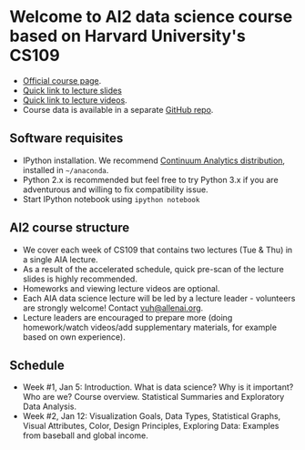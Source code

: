 # Welcome to AI2 data science course based on Harvard University's CS109

- [Official course page](http://cs109.github.io/2014).
- [Quick link to lecture slides](http://cs109.github.io/2014/pages/schedule.html)
- [Quick link to lecture videos](http://cm.dce.harvard.edu/2015/01/14328/publicationListing.shtml).
- Course data is available in a separate [GitHub repo](https://github.com/cs109/2014_data).

## Software requisites

- IPython installation. We recommend [Continuum Analytics distribution](https://store.continuum.io/cshop/anaconda/), installed in `~/anaconda`.
- Python 2.x is recommended but feel free to try Python 3.x if you are adventurous and willing to fix compatibility issue. 
- Start IPython notebook using `ipython notebook`

## AI2 course structure

- We cover each week of CS109 that contains two lectures (Tue & Thu) in a single AIA lecture.
- As a result of the accelerated schedule, quick pre-scan of the lecture slides is highly recommended.
- Homeworks and viewing lecture videos are optional.
- Each AIA data science lecture will be led by a lecture leader - volunteers are strongly welcome! Contact vuh@allenai.org.
- Lecture leaders are encouraged to prepare more (doing homework/watch videos/add supplementary materials, for example based on own experience).

## Schedule

- Week #1, Jan 5: Introduction. What is data science? Why is it important? Who are we? Course overview. Statistical Summaries and Exploratory Data Analysis.
- Week #2, Jan 12: Visualization Goals, Data Types, Statistical Graphs, Visual Attributes, Color, Design Principles, Exploring Data: Examples from baseball and global income. 